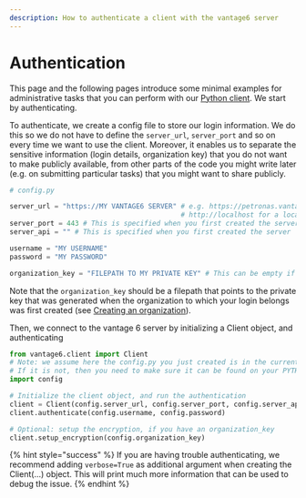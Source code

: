 ```yaml
---
description: How to authenticate a client with the vantage6 server
---
```


# Authentication

This page and the following pages introduce some minimal examples for administrative tasks that you can perform with our [Python client](./). We start by authenticating.

To authenticate, we create a config file to store our login information. We do this so we do not have to define the `server_url`, `server_port` and so on every time we want to use the client. Moreover, it enables us to separate the sensitive information (login details, organization key) that you do not want to make publicly available, from other parts of the code you might write later (e.g. on submitting particular tasks) that you might want to share publicly.

```python
# config.py

server_url = "https://MY VANTAGE6 SERVER" # e.g. https://petronas.vantage6.ai or 
                                          # http://localhost for a local dev server
server_port = 443 # This is specified when you first created the server
server_api = "" # This is specified when you first created the server

username = "MY USERNAME"
password = "MY PASSWORD"

organization_key = "FILEPATH TO MY PRIVATE KEY" # This can be empty if you do not want to set up encryption
```

Note that the `organization_key` should be a filepath that points to the private key that was generated when the organization to which your login belongs was first created (see [Creating an organization](organization.md)).

Then, we connect to the vantage 6 server by initializing a Client object, and authenticating

```python
from vantage6.client import Client
# Note: we assume here the config.py you just created is in the current directory.
# If it is not, then you need to make sure it can be found on your PYTHONPATH
import config

# Initialize the client object, and run the authentication
client = Client(config.server_url, config.server_port, config.server_api)
client.authenticate(config.username, config.password)

# Optional: setup the encryption, if you have an organization_key
client.setup_encryption(config.organization_key)
```

{% hint style="success" %}
If you are having trouble authenticating, we recommend adding `verbose=True` as additional argument when creating the Client(...) object. This will print much more information that can be used to debug the issue.
{% endhint %}
